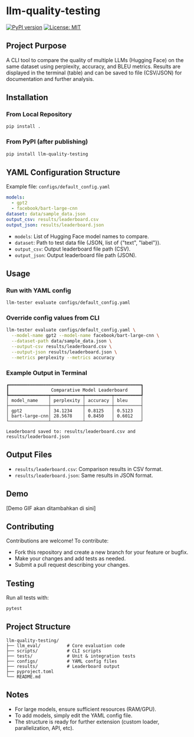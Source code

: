 # llm-quality-testing

[![PyPI version](https://img.shields.io/pypi/v/llm-quality-testing.svg?style=flat)](https://pypi.org/project/llm-quality-testing/) [![License: MIT](https://img.shields.io/badge/License-MIT-yellow.svg)](https://opensource.org/licenses/MIT)

## Project Purpose
A CLI tool to compare the quality of multiple LLMs (Hugging Face) on the same dataset using perplexity, accuracy, and BLEU metrics. Results are displayed in the terminal (table) and can be saved to file (CSV/JSON) for documentation and further analysis.

## Installation

### From Local Repository
```bash
pip install .
```

### From PyPI (after publishing)
```bash
pip install llm-quality-testing
```

## YAML Configuration Structure
Example file: `configs/default_config.yaml`
```yaml
models:
  - gpt2
  - facebook/bart-large-cnn
dataset: data/sample_data.json
output_csv: results/leaderboard.csv
output_json: results/leaderboard.json
```
- `models`: List of Hugging Face model names to compare.
- `dataset`: Path to test data file (JSON, list of {"text", "label"}).
- `output_csv`: Output leaderboard file path (CSV).
- `output_json`: Output leaderboard file path (JSON).

## Usage

### Run with YAML config
```bash
llm-tester evaluate configs/default_config.yaml
```

### Override config values from CLI
```bash
llm-tester evaluate configs/default_config.yaml \
  --model-name gpt2 --model-name facebook/bart-large-cnn \
  --dataset-path data/sample_data.json \
  --output-csv results/leaderboard.csv \
  --output-json results/leaderboard.json \
  --metrics perplexity --metrics accuracy
```

### Example Output in Terminal
```
┏━━━━━━━━━━━━━━━━━━━━━━━━━━━━━━━━━━━━━━━━━━━━━━━━━━┓
┃                Comparative Model Leaderboard     ┃
┡━━━━━━━━━━━━━━━┯━━━━━━━━━━━━┯━━━━━━━━━━┯━━━━━━━━━━┩
│ model_name    │ perplexity │ accuracy │ bleu     │
├───────────────┼────────────┼──────────┼──────────┤
│ gpt2          │ 34.1234    │ 0.8125   │ 0.5123   │
│ bart-large-cnn│ 28.5678    │ 0.8450   │ 0.6012   │
└───────────────┴────────────┴──────────┴──────────┘

Leaderboard saved to: results/leaderboard.csv and results/leaderboard.json
```

## Output Files
- `results/leaderboard.csv`: Comparison results in CSV format.
- `results/leaderboard.json`: Same results in JSON format.

## Demo

[Demo GIF akan ditambahkan di sini]

## Contributing

Contributions are welcome! To contribute:
- Fork this repository and create a new branch for your feature or bugfix.
- Make your changes and add tests as needed.
- Submit a pull request describing your changes.

## Testing
Run all tests with:
```bash
pytest
```

## Project Structure
```
llm-quality-testing/
├── llm_eval/          # Core evaluation code
├── scripts/           # CLI scripts
├── tests/             # Unit & integration tests
├── configs/           # YAML config files
├── results/           # Leaderboard output
├── pyproject.toml
└── README.md
```

## Notes
- For large models, ensure sufficient resources (RAM/GPU).
- To add models, simply edit the YAML config file.
- The structure is ready for further extension (custom loader, parallelization, API, etc).

